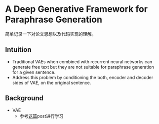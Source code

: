 # A Deep Generative Framework for Paraphrase Generation
简单记录一下对论文思想以及代码实现的理解。
## Intuition
- Traditional VAEs when combined with recurrent neural networks can generate free text but they are not suitable for paraphrase generation for a given sentence.
- Address this problem by conditioning the both, encoder and decoder sides of VAE, on the original sentence.
## Background
- VAE
  - 参考[这篇](https://www.sohu.com/a/226209674_500659)post进行学习

